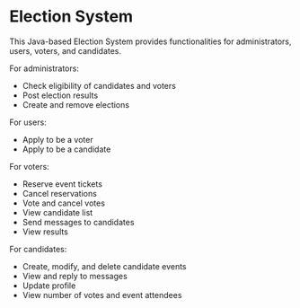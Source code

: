 # Election System
This Java-based Election System provides functionalities for administrators, users, voters, and candidates. 

For administrators:
- Check eligibility of candidates and voters
- Post election results
- Create and remove elections

For users:
- Apply to be a voter
- Apply to be a candidate

For voters:
- Reserve event tickets
- Cancel reservations
- Vote and cancel votes
- View candidate list
- Send messages to candidates
- View results

For candidates:
- Create, modify, and delete candidate events
- View and reply to messages
- Update profile
- View number of votes and event attendees
